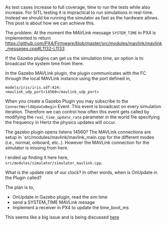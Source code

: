 As test cases increase to full coverage, time to run the tests while also
increase. For SITL testing it is impractical to run simulations in real-time.
Instead we should be running the simulator as fast as the hardware allows. This
post is about how we can achieve this.

The problem: At the moment the MAVLink message `SYSTEM_TIME`  in PX4 is
implemented to return  
https://github.com/PX4/Firmware/blob/master/src/modules/mavlink/mavlink_messages.cpp#L1132-L1133

If the Gazebo plugins can get us the simulation time, an option is to broadcast
the system time from there.

In the Gazebo MAVLink plugin, the plugin communicates with the FC through the
local MAVLink instance using the port defined in, 
```
models/iris/iris.sdf:424:      <mavlink_udp_port>14560</mavlink_udp_port>
```
When you create a Gazebo Plugin you may subscribe to the
`ConnectWorldUpdateBegin` Event. This event is broadcast on every simulation
iteration. Therefore we can control how often this event gets called by
modifying the `real_time_update_rate` parameter in the world file specifying the
frequency in Hertz the physics updates will occur. 


The gazebo plugin opens listens 14560? The MAVLink connections are setup in
`src/modules/mavlink/mavlink_main.cpp  for the different modes (i.e., normal,
onboard, etc..). However the MAVLink connection for the simulator is missing
from here. 

I ended up finding it here here, `src/modules/simulator/simulator_mavlink.cpp`.

What is the update rate of our clock? In other words, when is OnUpdate in the Plugin called?

The plan is to,
* OnUpdate in Gazebo plugin, read the sim time
* send a SYSTEM_TIME MAVLink mesage
* Implement a receiver in PX4 to update the time_boot_ms


This seems like a big issue and is being discussed
[here](https://github.com/PX4/Firmware/pull/4817)
